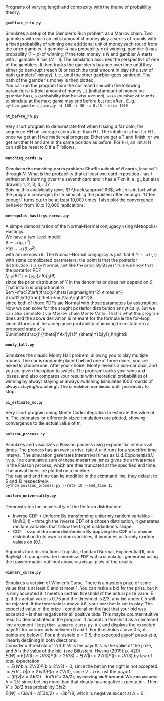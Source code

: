 Programs of varying length and complexity with the theme of probability theory.

#### `gamblers_ruin.py`  
Simulates a setup of the Gambler's Ruin problem as a Markov chain. Two gamblers with each an initial amount of money play a series of rounds with a fixed probability of winning one additional unit of money each round from the other gambler. If gambler A has probability $p$ of winning, gambler B has probability $(1-p)$ of winning; if the total money is $N$ and gambler A starts with $i$, gambler B has $(N-i)$. The simulation assumes the perspective of one of the gamblers. It then tracks the gambler's balance over time until they either go bankrupt (reach 0) or reach the total amount in play (the sum of both gamblers' money), i. e., until the other gambler goes bankrupt. The path of the gambler's money is then plotted.  
You can run the program from the command line with the following parameters: `N` (total amount of money), `i` (initial amount of money our gambler has), `p` (probability that he wins a round), `nsim` (number of rounds to simulate at the max; game may end before but not after). E. g.:  
`python gamblers_ruin.py -N 100 -i 50 -p 0.45 --nsim 1000`

#### `ht_before_hh.py`  
Very short program to demonstrate that when tossing a fair coin, the sequence HH on average occurs later than HT. The intuition is that for HT, once we get an H we made real progress: Either we get a T and finish, or we get another H and are in the same position as before. For HH, an initial H can still be reset to 0 if a T follows.

#### `matching_cards.py`
Simulates the matching cards problem: Shuffle a deck of $N$ cards, labeled 1 through $N$. What is the probability that at least one card in position $i$ has $i$ written on it (turning over the seventh card and it has a 7 on it, e. g., but also drawing 1, 2, 3, 4, ...)?  
Solving this analytically gives $1-\frac1e\approx0.63$, which is in fact what the program converges to for simulating the problem often enough. "Often enough" turns out to be at least 10,000 times. I also plot the convergence behavior from 10 to 10,000 replications.  

#### `metropolis_hastings_normal.py`  
A simple demonstration of the Normal–Normal conjugacy using Metropolis-Hastings.  
We have a two-level model:  
$\theta\sim\mathcal N(\mu,\tau^2)$  
$Y|\theta\sim\mathcal N(\theta,\sigma^2)$  
with an unknown $\theta$. The Normal–Normal conjugacy is just that $\theta|Y\sim\mathcal N(\cdot,\cdot)$ with some complicated parameters; the point is that the posterior distribution is also Normal, just like the prior. By Bayes' rule we know that the posterior PDF  
$f_{\theta|Y}(\theta|Y)\propto f_{Y|\theta}(y|\theta)f_\theta(\theta)$  
since the prior distribution of $Y$ in the denominator does not depend on $\theta$. That in turn is proportional to  
$e^{-\frac12\left(\frac{y-\theta}\sigma\right)^2} \times e^{-\frac12\left(\frac{\theta-\mu}\tau\right)^2}$  
since both of those PDFs are Normal with those parameters by assumption. Now we can solve for the sought posterior distribution analytically. But we can also simulate it via Markov chain Monte Carlo. That is what this program does and the above derivation is relevant for the formula in the for–loop, since it turns out the acceptance probability of moving from state $x$ to a proposed state $x'$ is  
$\min\left(\frac{f_{\theta|Y}(x'|y)}{f_{\theta|Y}(x|y)},1\right)$  

#### `monty_hall.py`  
Simulates the classic Monty Hall problem, allowing you to play multiple rounds. The car is randomly placed behind one of three doors, you are asked to choose one. After your choice, Monty reveals a non-car door, and you are given the option to switch. The program tracks your wins and losses, and also compares your results with theoretical probabilities of winning by always staying or always switching (simulates 1000 rounds of always staying/switching). The simulation continues until you decide to stop.

#### `pi_estimate_mc.py`  
Very short program doing Monte Carlo integration to estimate the value of $\pi$. The estimates for differently sized simulations are plotted, showing convergence to the actual value of $\pi$.  

#### `poisson_process.py`  
Simulates and visualizes a Poisson process using exponential interarrival times. The process has an event arrival rate $\lambda$ and runs for a specified time interval. The simulation generates interarrival times as i.i.d. $\text{Exponential}(\lambda)$ r.v.s. The cumulative sum of these interarrival times gives the arrival times in the Poisson process, which are then truncated at the specified end time. The arrival times are plotted on a timeline.  
The rate and end time can be modified in the command line, they default to 5 and 10 respectively:  
`python poisson_process.py --rate 10 --end_time 15`

#### `uniform_universality.py`  
Demonstrates the universality of the Uniform distribution:
- Inverse CDF + Uniform: By transforming uniformly random variables – $\text{Unif}(0,1)$ – through the inverse CDF of a chosen distribution, it generates random variables that follow the target distribution's shape.
- CDF + r.v.s of the same distribution: By applying the CDF of a chosen distribution to its own random variables, it produces uniformly random values on (0,1).  

Supports four distributions: Logistic, standard Normal, Exponential(1), and Rayleigh. It compares the theoretical PDF with a simulation generated using the transformation outlined above via visual plots of the results.

#### `winners_curse.py`  
Simulates a version of Winner's Curse. There is a mystery prize of some value that is at least 0 and at most 1. You can make a bid for the prize, but it is only accepted if it meets a certain threshold of the actual prize value. E. g. if the actual value is 0.75 and the threshold is 2/3, any bid  under 0.5 will be rejected. If the threshold is above 0.5, your best bet is not to play! The expected value of the prize – conditional on the fact that your bid was accepted – is then negative for all positive bids. This maybe counterintuitive result is demonstrated in the program: It accepts a threshold as a command line argument like `python winners_curse.py 0.8` and displays the expected payoffs for various bids between 0 and 1. For thresholds above 0.5, all points are below 0. For a threshold $a \lt 0.5$, the expected payoff peaks at $a$, linearly declining in both directions.  
Consider a threshold of 2/3. If $W$ is the payoff, $V$ is the value of the prize, and $b$ is the value of the bid: (see Blitzstein; Hwang (2019), p. 420)  
$E(W) = E(W|b ≥ 2V/3)P(b ≥ 2V/3) + E(W|b < 2V/3)P(b < 2V/3)$ by law of total expectation.  
$= E(W|b ≥ 2V/3)P(b ≥ 2V/3) + 0$, since the bet on the right is not accepted.  
$= E(V −b|b≥2V/3)P(b≥2V/3)$, since $V-b$ is just the payoff.  
$= (E(V|V ≤3b/2)−b)P(V ≤3b/2)$, by moving stuff around. We can assume $b\lt 2/3$ since betting more than that clearly has negative expectation. Then $V \le 3b/2$ has probability $3b/2$:  
$E(W)=(3b/4−b)(3b/2)=−3b^2/8$, which is negative except at $b=0$ .